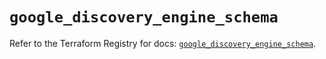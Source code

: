 # `google_discovery_engine_schema`

Refer to the Terraform Registry for docs: [`google_discovery_engine_schema`](https://registry.terraform.io/providers/hashicorp/google-beta/5.42.0/docs/resources/google_discovery_engine_schema).
